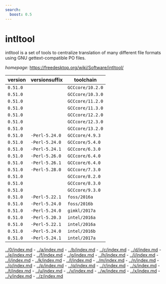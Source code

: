 ```yaml
---
search:
  boost: 0.5
---
```

# intltool

intltool is a set of tools to centralize translation of  many different file formats using GNU gettext-compatible PO files.

*homepage*: <https://freedesktop.org/wiki/Software/intltool/>

version | versionsuffix | toolchain
--------|---------------|----------
``0.51.0`` |  | ``GCCcore/10.2.0``
``0.51.0`` |  | ``GCCcore/10.3.0``
``0.51.0`` |  | ``GCCcore/11.2.0``
``0.51.0`` |  | ``GCCcore/11.3.0``
``0.51.0`` |  | ``GCCcore/12.2.0``
``0.51.0`` |  | ``GCCcore/12.3.0``
``0.51.0`` |  | ``GCCcore/13.2.0``
``0.51.0`` | ``-Perl-5.24.0`` | ``GCCcore/4.9.3``
``0.51.0`` | ``-Perl-5.24.0`` | ``GCCcore/5.4.0``
``0.51.0`` | ``-Perl-5.24.1`` | ``GCCcore/6.3.0``
``0.51.0`` | ``-Perl-5.26.0`` | ``GCCcore/6.4.0``
``0.51.0`` | ``-Perl-5.26.1`` | ``GCCcore/6.4.0``
``0.51.0`` | ``-Perl-5.28.0`` | ``GCCcore/7.3.0``
``0.51.0`` |  | ``GCCcore/8.2.0``
``0.51.0`` |  | ``GCCcore/8.3.0``
``0.51.0`` |  | ``GCCcore/9.3.0``
``0.51.0`` | ``-Perl-5.22.1`` | ``foss/2016a``
``0.51.0`` | ``-Perl-5.24.0`` | ``foss/2016b``
``0.51.0`` | ``-Perl-5.24.0`` | ``gimkl/2017a``
``0.51.0`` | ``-Perl-5.20.3`` | ``intel/2016a``
``0.51.0`` | ``-Perl-5.22.1`` | ``intel/2016a``
``0.51.0`` | ``-Perl-5.24.0`` | ``intel/2016b``
``0.51.0`` | ``-Perl-5.24.1`` | ``intel/2017a``

[../0/index.md](0) - [../a/index.md](a) - [../b/index.md](b) - [../c/index.md](c) - [../d/index.md](d) - [../e/index.md](e) - [../f/index.md](f) - [../g/index.md](g) - [../h/index.md](h) - [../i/index.md](i) - [../j/index.md](j) - [../k/index.md](k) - [../l/index.md](l) - [../m/index.md](m) - [../n/index.md](n) - [../o/index.md](o) - [../p/index.md](p) - [../q/index.md](q) - [../r/index.md](r) - [../s/index.md](s) - [../t/index.md](t) - [../u/index.md](u) - [../v/index.md](v) - [../w/index.md](w) - [../x/index.md](x) - [../y/index.md](y) - [../z/index.md](z)

